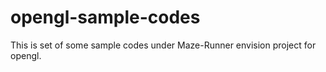 # opengl-sample-codes

This is set of some sample codes under Maze-Runner envision project for opengl.
